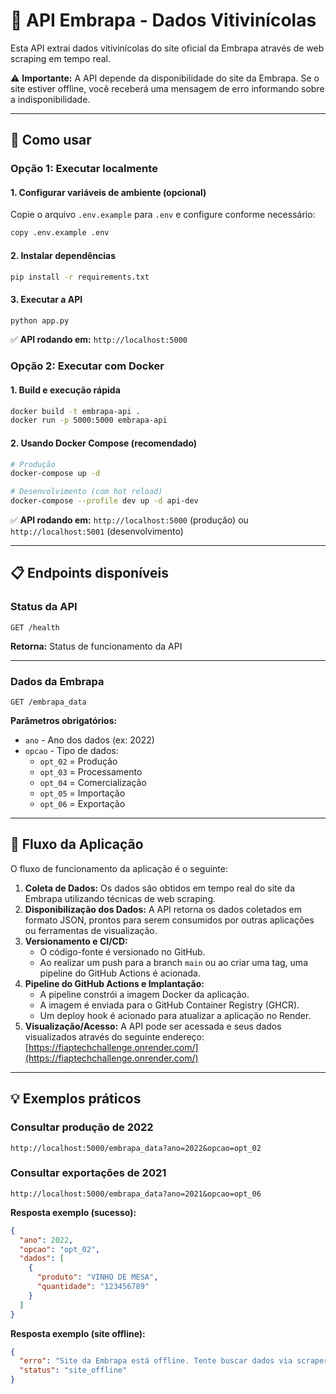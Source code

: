 # 🍷 API Embrapa - Dados Vitivinícolas

Esta API extrai dados vitivinícolas do site oficial da Embrapa através de web scraping em tempo real. 

⚠️ **Importante:** A API depende da disponibilidade do site da Embrapa. Se o site estiver offline, você receberá uma mensagem de erro informando sobre a indisponibilidade.

---

## 🚀 Como usar

### Opção 1: Executar localmente

#### 1. Configurar variáveis de ambiente (opcional)
Copie o arquivo `.env.example` para `.env` e configure conforme necessário:
```bash
copy .env.example .env
```

#### 2. Instalar dependências
```bash
pip install -r requirements.txt
```

#### 3. Executar a API
```bash
python app.py
```

✅ **API rodando em:** `http://localhost:5000`

### Opção 2: Executar com Docker

#### 1. Build e execução rápida
```bash
docker build -t embrapa-api .
docker run -p 5000:5000 embrapa-api
```

#### 2. Usando Docker Compose (recomendado)
```bash
# Produção
docker-compose up -d

# Desenvolvimento (com hot reload)
docker-compose --profile dev up -d api-dev
```

✅ **API rodando em:** `http://localhost:5000` (produção) ou `http://localhost:5001` (desenvolvimento)

---

## 📋 Endpoints disponíveis

### Status da API
```
GET /health
```
**Retorna:** Status de funcionamento da API

---

### Dados da Embrapa
```
GET /embrapa_data
```

**Parâmetros obrigatórios:**
- `ano` - Ano dos dados (ex: 2022)
- `opcao` - Tipo de dados:
  - `opt_02` = Produção
  - `opt_03` = Processamento  
  - `opt_04` = Comercialização
  - `opt_05` = Importação
  - `opt_06` = Exportação

---

## 🌊 Fluxo da Aplicação

O fluxo de funcionamento da aplicação é o seguinte:

1.  **Coleta de Dados:** Os dados são obtidos em tempo real do site da Embrapa utilizando técnicas de web scraping.
2.  **Disponibilização dos Dados:** A API retorna os dados coletados em formato JSON, prontos para serem consumidos por outras aplicações ou ferramentas de visualização.
3.  **Versionamento e CI/CD:** 
    *   O código-fonte é versionado no GitHub.
    *   Ao realizar um push para a branch `main` ou ao criar uma tag, uma pipeline do GitHub Actions é acionada.
4.  **Pipeline do GitHub Actions e Implantação:**
    *   A pipeline constrói a imagem Docker da aplicação.
    *   A imagem é enviada para o GitHub Container Registry (GHCR).
    *   Um deploy hook é acionado para atualizar a aplicação no Render.
5.  **Visualização/Acesso:** A API pode ser acessada e seus dados visualizados através do seguinte endereço: [https://fiaptechchallenge.onrender.com/](https://fiaptechchallenge.onrender.com/)

---

## 💡 Exemplos práticos

### Consultar produção de 2022
```
http://localhost:5000/embrapa_data?ano=2022&opcao=opt_02
```

### Consultar exportações de 2021
```
http://localhost:5000/embrapa_data?ano=2021&opcao=opt_06
```

**Resposta exemplo (sucesso):**
```json
{
  "ano": 2022,
  "opcao": "opt_02", 
  "dados": [
    {
      "produto": "VINHO DE MESA",
      "quantidade": "123456789"
    }
  ]
}
```

**Resposta exemplo (site offline):**
```json
{
  "erro": "Site da Embrapa está offline. Tente buscar dados via scrapers alternativos",
  "status": "site_offline"
}
```
